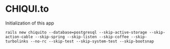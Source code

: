 # CHIQUI.to

Initialization of this app

```
rails new chiquito --database=postgresql --skip-active-storage --skip-action-cable --skip-spring --skip-listen --skip-coffee --skip-turbolinks --no-rc --skip-test --skip-system-test --skip-bootsnap
```



